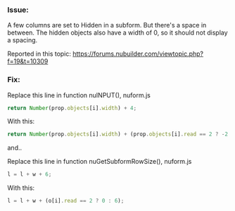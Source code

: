 ### Issue: 

A few columns are set to Hidden in a subform. But there's a space in between. The hidden objects also have a width of 0, so it should not display a spacing.


Reported in this topic: https://forums.nubuilder.com/viewtopic.php?f=19&t=10309

### Fix:

Replace this line in function nuINPUT(), nuform.js 
```javascript
return Number(prop.objects[i].width) + 4;
```

With this:
```javascript
return Number(prop.objects[i].width) + (prop.objects[i].read == 2 ? -2 : 4);
```

and..

Replace this line in function nuGetSubformRowSize(), nuform.js 
```javascript
l = l + w + 6;
```

With this:
```javascript
l = l + w + (o[i].read == 2 ? 0 : 6);
```

